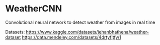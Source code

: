 # WeatherCNN
Convolutional neural network to detect weather from images in real time 

Datasets:
https://www.kaggle.com/datasets/jehanbhathena/weather-dataset
https://data.mendeley.com/datasets/4drtyfjtfy/1
